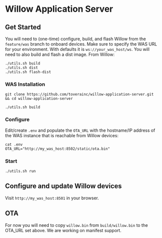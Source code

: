 # Willow Application Server

## Get Started

You will need to (one-time) configure, build, and flash Willow from the ```feature/was``` branch to onboard devices. Make sure to specify the WAS URL for your environment. With defaults it is ```ws://your_was_host/ws```. You will need to also build and flash a dist image. From Willow:

```
./utils.sh build
./utils.sh dist
./utils.sh flash-dist
```

### WAS Installation
```
git clone https://github.com/toverainc/willow-application-server.git && cd willow-application-server

./utils.sh build
```

### Configure
Edit/create ```.env``` and populate the ```OTA_URL``` with the hostname/IP address of the WAS instance that is reachable from Willow devices:

```
cat .env 
OTA_URL="http://my_was_host:8502/static/ota.bin"
```

### Start
```./utils.sh run```

## Configure and update Willow devices
Visit ```http://my_was_host:8501``` in your browser.

## OTA
For now you will need to copy ```willow.bin``` from ```build/willow.bin``` to the OTA_URL set above. We are working on manifest support.
